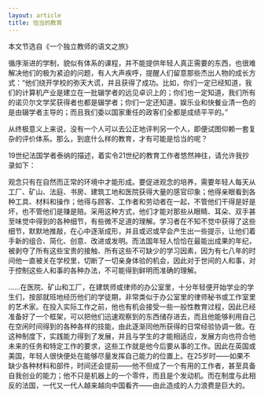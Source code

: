 ```yaml
---
layout: article
title: 恰当的教育
---
```


本文节选自《一个独立教师的语文之旅》


循序渐进的学制，貌似有体系的课程，并不能提供年轻人真正需要的东西，也很难解决他们的极为紧迫的问题，有人大声疾呼，提醒人们留意那些杰出人物的成长方式：“他们绕开学校的弥天大谎，并且获得了成功。比如，你们一定已经知道，我们的计算机产业是建立在一批辍学者的远见卓识上的；你们也一定知道，我们所有的诺贝尔文学奖获得者也都是辍学者；你们一定还知道，娱乐业和快餐业清一色的是由辍学者主导的；而且我们委以国家重任的政客们全都是成绩平平的。”

从终极意义上来说，没有一个人可以去公正地评判另一个人，即便试图仰赖一套复杂的评价体系。那么，到底什么样的教育，才有可能是恰当的呢？

19世纪法国学者泰纳的描述，着实令21世纪的教育工作者悠然神往，请允许我抄录如下：

观念只有在自然而正常的环境中才能形成。要促进观念的培养，需要年轻人每天从工厂、矿山、法庭、书房、建筑工地和医院获得大量的感官印象；他得亲眼看到各种工具、材料和操作；他得与顾客、工作者和劳动者在一起，不管他们干得是好是坏，也不管他们是赚是赔。采用这种方式，他们才能对那些从眼睛、耳朵、双手甚至味觉中得到的各种细节，有些微不足道的理解。学习者在不知不觉中获得了这些细节，默默地推敲，在心中逐渐成形，并且或迟或早会产生出一些提示，让他们着手新的组合、简化、创意、改进或发明。而法国年轻人恰恰在最能出成果的年纪，被剥夺了所有这些宝贵的接触、所有这些不可缺少的学习因素，因为有七八年的时间他一直被关在学校里，切断了一切亲身体验的机会，因此对于世间的人和事，对于控制这些人和事的各种办法，不可能得到鲜明而准确的理解。


……在医院、矿山和工厂，在建筑师或律师的办公室里，十分年轻便开始学业的学生们，按部就班地经历他们的学徒期，非常类似于办公室里的律师秘书或工作室里的艺术家。在投入实际工作之前，他也有机会接受一些一般性教育过程，因此已经准备好了一个框架，可以把他们迅速观察到的东西储存进去，而且他能够利用自己在空闲时间得到的各种各样的技能，由此逐渐同他所获得的日常经验协调一致。在这种制度下，实践能力得到了发展，并且与学生的才能相适应，发展方向也符合他未来的任务和特定工作的要求，这些工作就是他今后要从事的工作。因此在英国或美国，年轻人很快便处在能够尽量发挥自己能力的位置上。在25岁时——如果不缺少各种材料和部件，时间还会提前——他不但成了一个有用的工作者，甚至具备自我创业的能力；他不只是机器上的一个零件，而且是个发动机。而在制度与此相反的法国，一代又一代人越来越向中国看齐——由此造成的人力浪费是巨大的。
